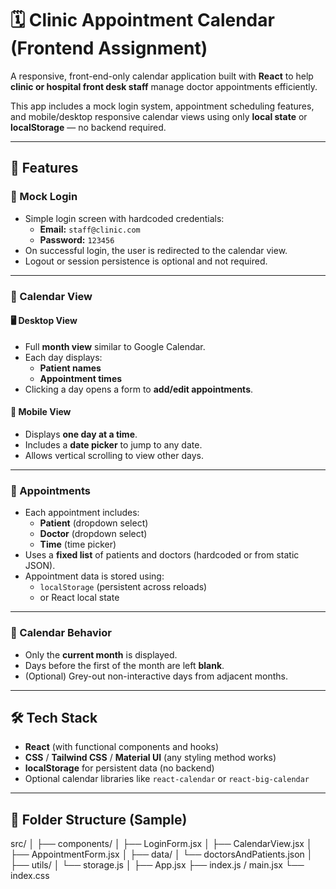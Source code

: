 # 🗓️ Clinic Appointment Calendar (Frontend Assignment)

A responsive, front-end-only calendar application built with **React** to help **clinic or hospital front desk staff** manage doctor appointments efficiently.

This app includes a mock login system, appointment scheduling features, and mobile/desktop responsive calendar views using only **local state** or **localStorage** — no backend required.

---

## 📌 Features

### 🔐 Mock Login
- Simple login screen with hardcoded credentials:
  - **Email:** `staff@clinic.com`
  - **Password:** `123456`
- On successful login, the user is redirected to the calendar view.
- Logout or session persistence is optional and not required.

---

### 📅 Calendar View

#### 🖥 Desktop View
- Full **month view** similar to Google Calendar.
- Each day displays:
  - **Patient names**
  - **Appointment times**
- Clicking a day opens a form to **add/edit appointments**.

#### 📱 Mobile View
- Displays **one day at a time**.
- Includes a **date picker** to jump to any date.
- Allows vertical scrolling to view other days.

---

### 🧾 Appointments
- Each appointment includes:
  - **Patient** (dropdown select)
  - **Doctor** (dropdown select)
  - **Time** (time picker)
- Uses a **fixed list** of patients and doctors (hardcoded or from static JSON).
- Appointment data is stored using:
  - `localStorage` (persistent across reloads)
  - or React local state

---

### 🧠 Calendar Behavior
- Only the **current month** is displayed.
- Days before the first of the month are left **blank**.
- (Optional) Grey-out non-interactive days from adjacent months.

---

## 🛠️ Tech Stack

- **React** (with functional components and hooks)
- **CSS** / **Tailwind CSS** / **Material UI** (any styling method works)
- **localStorage** for persistent data (no backend)
- Optional calendar libraries like `react-calendar` or `react-big-calendar`

---

## 📁 Folder Structure (Sample)
src/
│
├── components/
│   ├── LoginForm.jsx
│   ├── CalendarView.jsx
│   ├── AppointmentForm.jsx
│
├── data/
│   └── doctorsAndPatients.json
│
├── utils/
│   └── storage.js
│
├── App.jsx
├── index.js / main.jsx
└── index.css

